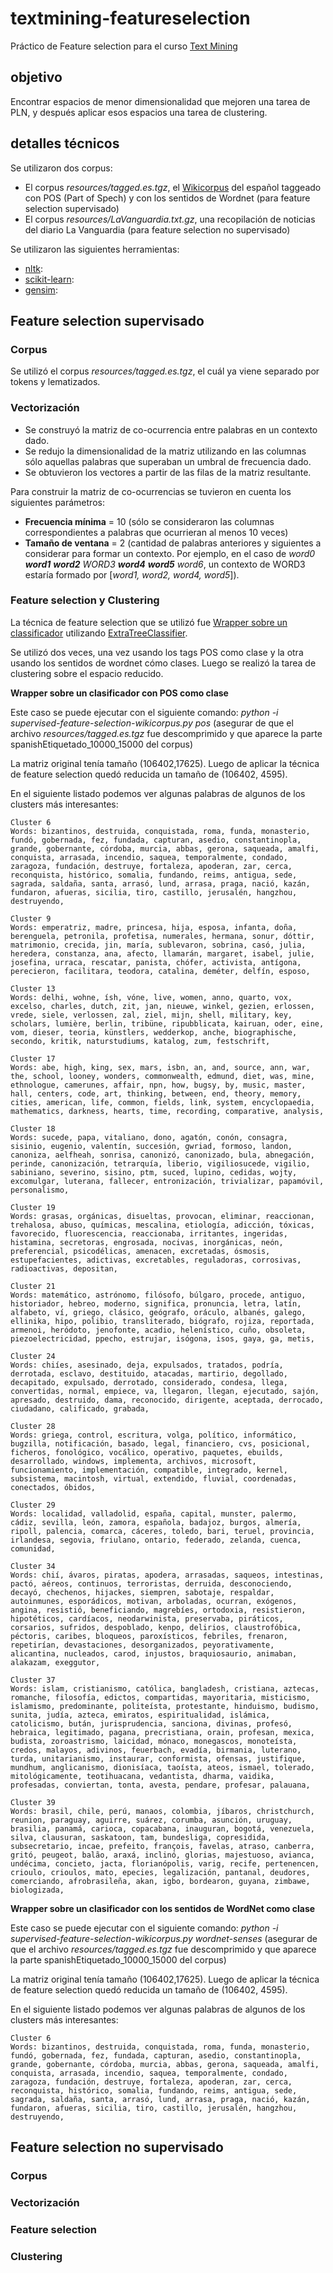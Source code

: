 # textmining-featureselection

Práctico de Feature selection para el curso [Text Mining](https://sites.google.com/view/mdt2017)

## objetivo

Encontrar espacios de menor dimensionalidad que mejoren una tarea de PLN, y después aplicar esos espacios una tarea de clustering. 

## detalles técnicos

Se utilizaron dos corpus: 
* El corpus _resources/tagged.es.tgz_, el [Wikicorpus](http://www.cs.upc.edu/~nlp/wikicorpus/) del español taggeado con POS (Part of Spech) y con los sentidos de Wordnet (para feature selection supervisado)
* El corpus _resources/LaVanguardia.txt.gz_, una recopilación de noticias del diario La Vanguardia (para feature selection no supervisado)

Se utilizaron las siguientes herramientas:
* [nltk](http://www.nltk.org/): 
* [scikit-learn](http://scikit-learn.org/stable/): 
* [gensim](https://radimrehurek.com/gensim/index.html): 

## Feature selection supervisado

### Corpus

Se utilizó el corpus _resources/tagged.es.tgz_, el cuál ya viene separado por tokens y lematizados. 

### Vectorización

* Se construyó la matriz de co-ocurrencia entre palabras en un contexto dado.
* Se redujo la dimensionalidad de la matriz utilizando en las columnas sólo aquellas palabras que superaban un umbral de frecuencia dado. 
* Se obtuvieron los vectores a partir de las filas de la matriz resultante.

Para construir la matriz de co-ocurrencias se tuvieron en cuenta los siguientes parámetros:

* **Frecuencia mínima** = 10 (sólo se consideraron las columnas correspondientes a palabras que ocurrieran al menos 10 veces)
* **Tamaño de ventana** = 2 (cantidad de palabras anteriores y siguientes a considerar para formar un contexto. Por ejemplo, en el caso de _word0 **word1** **word2** WORD3 **word4** **word5** word6_, un contexto de WORD3 estaría formado por [_word1, word2, word4, word5_]).

### Feature selection y Clustering

La técnica de feature selection que se utilizó fue [Wrapper sobre un classificador](http://scikit-learn.org/stable/modules/feature_selection.html#feature-selection-using-selectfrommodel) utilizando [ExtraTreeClassifier](http://scikit-learn.org/stable/modules/generated/sklearn.tree.ExtraTreeClassifier.html).

Se utilizó dos veces, una vez usando los tags POS como clase y la otra usando los sentidos de wordnet cómo clases. Luego
se realizó la tarea de clustering sobre el espacio reducido.

**Wrapper sobre un clasificador con POS como clase**

Este caso se puede ejecutar con el siguiente comando:
	_python -i supervised-feature-selection-wikicorpus.py pos_ (asegurar de que el archivo _resources/tagged.es.tgz_ fue descomprimido y que aparece la parte spanishEtiquetado_10000_15000 del corpus)

La matriz original tenía tamaño (106402,17625). Luego de aplicar la técnica de feature selection quedó reducida un tamaño de (106402, 4595).

En el siguiente listado podemos ver algunas palabras de algunos de los clusters más interesantes:

	Cluster 6
	Words: bizantinos, destruida, conquistada, roma, funda, monasterio, fundó, gobernada, fez, fundada, capturan, asedio, constantinopla, grande, gobernante, córdoba, murcia, abbas, gerona, saqueada, amalfi, conquista, arrasada, incendio, saquea, temporalmente, condado, zaragoza, fundación, destruye, fortaleza, apoderan, zar, cerca, reconquista, histórico, somalia, fundando, reims, antigua, sede, sagrada, saldaña, santa, arrasó, lund, arrasa, praga, nació, kazán, fundaron, afueras, sicilia, tiro, castillo, jerusalén, hangzhou, destruyendo, 

	Cluster 9
	Words: emperatriz, madre, princesa, hija, esposa, infanta, doña, berenguela, petronila, profetisa, numerales, hermana, sonur, dóttir, matrimonio, crecida, jin, maría, sublevaron, sobrina, casó, julia, heredera, constanza, ana, afecto, llamarán, margaret, isabel, julie, josefina, urraca, rescatar, panista, chófer, activista, antígona, perecieron, facilitara, teodora, catalina, deméter, delfín, esposo, 

	Cluster 13
	Words: delhi, wohne, ísh, vóne, live, women, anno, quarto, vox, excelso, charles, dutch, zit, jan, nieuwe, winkel, gezien, erlossen, vrede, siele, verlossen, zal, ziel, mijn, shell, military, key, scholars, lumière, berlin, tribüne, ripubblicata, kairuan, oder, eine, vom, dieser, teoria, künstlers, wedderkop, anche, biographische, secondo, kritik, naturstudiums, katalog, zum, festschrift, 

	Cluster 17
	Words: abe, high, king, sex, mars, isbn, an, and, source, ann, war, the, school, looney, wonders, commonwealth, edmund, diet, was, mine, ethnologue, camerunes, affair, npn, how, bugsy, by, music, master, hall, centers, code, art, thinking, between, end, theory, memory, cities, american, life, common, fields, link, system, encyclopaedia, mathematics, darkness, hearts, time, recording, comparative, analysis, 

	Cluster 18
	Words: sucede, papa, vitaliano, dono, agatón, conón, consagra, sisinio, eugenio, valentín, succesión, gwriad, formoso, landon, canoniza, aelfheah, sonrisa, canonizó, canonizado, bula, abnegación, perinde, canonización, tetrarquía, liberio, vigiliosucede, vigilio, sabiniano, severino, sisino, ptm, suced, lupino, cedidas, wojty, excomulgar, luterana, fallecer, entronización, trivializar, papamóvil, personalismo,

	Cluster 19
	Words: grasas, orgánicas, disueltas, provocan, eliminar, reaccionan, trehalosa, abuso, químicas, mescalina, etiología, adicción, tóxicas, favorecido, fluorescencia, reaccionaba, irritantes, ingeridas, histamina, secretoras, engrosada, nocivas, inorgánicas, neón, preferencial, psicodélicas, amenacen, excretadas, ósmosis, estupefacientes, adictivas, excretables, reguladoras, corrosivas, radioactivas, depositan, 

	Cluster 21
	Words: matemático, astrónomo, filósofo, búlgaro, procede, antiguo, historiador, hebreo, moderno, significa, pronuncia, letra, latín, alfabeto, ví, griego, clásico, geógrafo, oráculo, albanés, galego, ellinika, hipo, polibio, transliterado, biógrafo, rojiza, reportada, armenoi, heródoto, jenofonte, acadio, helenístico, cuño, obsoleta, piezoelectricidad, ppecho, estrujar, isógona, isos, gaya, ga, metis,

	Cluster 24
	Words: chiíes, asesinado, deja, expulsados, tratados, podría, derrotada, esclavo, destituido, atacadas, martirio, degollado, decapitado, expulsado, derrotado, considerado, condesa, llega, convertidas, normal, empiece, va, llegaron, llegan, ejecutado, sajón, apresado, destruido, dama, reconocido, dirigente, aceptada, derrocado, ciudadano, calificado, grabada,

	Cluster 28
	Words: griega, control, escritura, volga, político, informático, bugzilla, notificación, basado, legal, financiero, cvs, posicional, ficheros, fonológico, vocálico, operativo, paquetes, ebuilds, desarrollado, windows, implementa, archivos, microsoft, funcionamiento, implementación, compatible, integrado, kernel, subsistema, macintosh, virtual, extendido, fluvial, coordenadas, conectados, óbidos,

	Cluster 29
	Words: localidad, valladolid, españa, capital, munster, palermo, cádiz, sevilla, león, zamora, española, badajoz, burgos, almería, ripoll, palencia, comarca, cáceres, toledo, bari, teruel, provincia, irlandesa, segovia, friulano, ontario, federado, zelanda, cuenca, comunidad,

	Cluster 34
	Words: chií, ávaros, piratas, apodera, arrasadas, saqueos, intestinas, pactó, aéreos, continuos, terroristas, derruida, desconociendo, decayó, chechenos, hijackes, siempren, sabotaje, respaldar, autoinmunes, esporádicos, motivan, arboladas, ocurran, exógenos, angina, resistió, beneficiando, magrebíes, ortodoxia, resistieron, hipotéticos, cardíacos, neodarwinista, preservaba, piráticos, corsarios, sufridos, despoblado, kenpo, delirios, claustrofóbica, péctoris, caribes, bloqueos, paroxísticos, febriles, frenaron, repetirían, devastaciones, desorganizados, peyorativamente, alicantina, nucleados, carod, injustos, braquiosaurio, animaban, alakazam, exeggutor,

	Cluster 37
	Words: islam, cristianismo, católica, bangladesh, cristiana, aztecas, romanche, filosofía, edictos, compartidas, mayoritaria, misticismo, islamismo, predominante, politeísta, protestante, hinduismo, budismo, sunita, judía, azteca, emiratos, espiritualidad, islámica, catolicismo, bután, jurisprudencia, sanciona, divinas, profesó, hebraica, legitimado, pagana, precristiana, orain, profesan, mexica, budista, zoroastrismo, laicidad, mónaco, monegascos, monoteísta, credos, malayos, adivinos, feuerbach, evadía, birmania, luterano, turda, unitarianismo, instaurar, conformista, ofensas, justifique, mundhum, anglicanismo, dionisíaca, taoísta, ateos, ismael, tolerado,  mitológicamente, teotihuacana, vedantista, dharma, vaidika, profesadas, conviertan, tonta, avesta, pendare, profesar, palauana,

	Cluster 39
	Words: brasil, chile, perú, manaos, colombia, jíbaros, christchurch, reunion, paraguay, aguirre, suárez, corumba, asunción, uruguay, brasilia, panamá, carioca, copacabana, inauguran, bogotá, venezuela, silva, clausuran, saskatoon, tam, bundesliga, copresidida, subsecretario, incae, prefeito, françois, favelas, atraso, canberra, gritó, peugeot, balão, araxá, inclinó, glorias, majestuoso, avianca, undécima, concieto, jacta, florianópolis, varig, recife, pertenencen, crioulo, crioulos, mato, epecies, legalización, pantanal, deudores, comerciando, afrobrasileña, akan, igbo, bordearon, guyana, zimbawe, biologizada,

**Wrapper sobre un clasificador con los sentidos de WordNet como clase**


Este caso se puede ejecutar con el siguiente comando:
	_python -i supervised-feature-selection-wikicorpus.py wordnet-senses_ (asegurar de que el archivo _resources/tagged.es.tgz_ fue descomprimido y que aparece la parte spanishEtiquetado_10000_15000 del corpus)

La matriz original tenía tamaño (106402,17625). Luego de aplicar la técnica de feature selection quedó reducida un tamaño de (106402, 4595).

En el siguiente listado podemos ver algunas palabras de algunos de los clusters más interesantes:

	Cluster 6
	Words: bizantinos, destruida, conquistada, roma, funda, monasterio, fundó, gobernada, fez, fundada, capturan, asedio, constantinopla, grande, gobernante, córdoba, murcia, abbas, gerona, saqueada, amalfi, conquista, arrasada, incendio, saquea, temporalmente, condado, zaragoza, fundación, destruye, fortaleza, apoderan, zar, cerca, reconquista, histórico, somalia, fundando, reims, antigua, sede, sagrada, saldaña, santa, arrasó, lund, arrasa, praga, nació, kazán, fundaron, afueras, sicilia, tiro, castillo, jerusalén, hangzhou, destruyendo, 


## Feature selection no supervisado

### Corpus

### Vectorización

### Feature selection

### Clustering